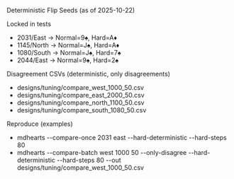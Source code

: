 Deterministic Flip Seeds (as of 2025-10-22)

Locked in tests
- 2031/East → Normal=9♠, Hard=A♦
- 1145/North → Normal=J♠, Hard=A♦
- 1080/South → Normal=J♠, Hard=7♠
- 2044/East → Normal=9♠, Hard=2♠

Disagreement CSVs (deterministic, only disagreements)
- designs/tuning/compare_west_1000_50.csv
- designs/tuning/compare_east_2000_50.csv
- designs/tuning/compare_north_1100_50.csv
- designs/tuning/compare_south_1080_50.csv

Reproduce (examples)
- mdhearts --compare-once 2031 east --hard-deterministic --hard-steps 80
- mdhearts --compare-batch west 1000 50 --only-disagree --hard-deterministic --hard-steps 80 --out designs/tuning/compare_west_1000_50.csv
